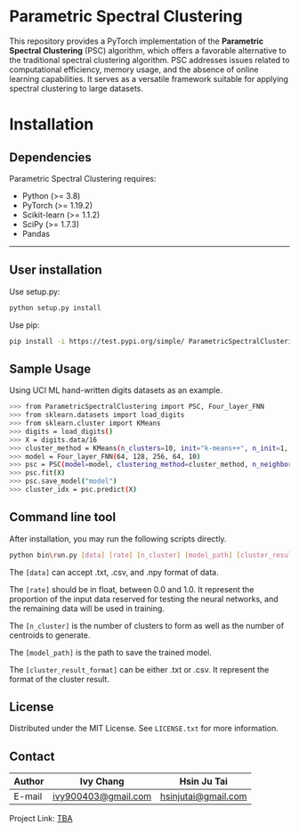 <!-- Parametric Spectral Clustering -->
# Parametric Spectral Clustering

This repository provides a PyTorch implementation of the **Parametric Spectral Clustering** (PSC) algorithm, which offers a favorable alternative to the traditional spectral clustering algorithm. PSC addresses issues related to computational efficiency, memory usage, and the absence of online learning capabilities. It serves as a versatile framework suitable for applying spectral clustering to large datasets.

<!-- PREREQUISITES -->
# Installation
## Dependencies
Parametric Spectral Clustering requires:

* Python (>= 3.8)
* PyTorch (>= 1.19.2)
* Scikit-learn (>= 1.1.2)
* SciPy (>= 1.7.3)
* Pandas

---

<!-- INSTALLATION -->
## User installation

Use setup.py:
```sh
python setup.py install
```

Use pip:
```sh
pip install -i https://test.pypi.org/simple/ ParametricSpectralClustering==0.0.14
```

<!-- SAMPLE USAGE -->
## Sample Usage

Using UCI ML hand-written digits datasets as an example.

```sh
>>> from ParametricSpectralClustering import PSC, Four_layer_FNN
>>> from sklearn.datasets import load_digits
>>> from sklearn.cluster import KMeans
>>> digits = load_digits()
>>> X = digits.data/16
>>> cluster_method = KMeans(n_clusters=10, init="k-means++", n_init=1, max_iter=100, algorithm='elkan')
>>> model = Four_layer_FNN(64, 128, 256, 64, 10)
>>> psc = PSC(model=model, clustering_method=cluster_method, n_neighbor=10, sampling_ratio=0, batch_size_data=1797)
>>> psc.fit(X)
>>> psc.save_model("model")
>>> cluster_idx = psc.predict(X)
```

<!-- COMMEND LINE TOOL -->
## Command line tool
After installation, you may run the following scripts directly.

```sh
python bin\run.py [data] [rate] [n_cluster] [model_path] [cluster_result_format]
```

The ``[data]`` can accept .txt, .csv, and .npy format of data.

The ``[rate]`` should be in float, between 0.0 and 1.0. It represent the proportion of the input data reserved for testing the neural networks, and the remaining data will be used in training.

The ``[n_cluster]`` is the number of clusters to form as well as the number of centroids to generate.

The ``[model_path]`` is the path to save the trained model.

The ``[cluster_result_format]`` can be either .txt or .csv. It represent the format of the cluster result.

<!-- LICENSE -->
## License

Distributed under the MIT License. See `LICENSE.txt` for more information.

<!-- CONTACT -->
## Contact
|Author|Ivy Chang|Hsin Ju Tai|
|---|---|---|
|E-mail|ivy900403@gmail.com|hsinjutai@gmail.com|

Project Link: [TBA](https://github.com/your_username/repo_name)
